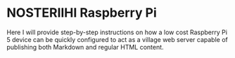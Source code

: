 <!-- This is a marker for comming sub page -->

# NOSTERIIHI Raspberry Pi

Here I will provide step-by-step instructions on how a low cost Raspberry Pi 5 device can be quickly configured to act as a village web server capable of publishing both Markdown and regular HTML content.

